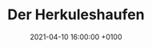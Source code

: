 ---
layout: post
title: Der Herkuleshaufen
link: /public/media/gallery/2021-04-10-m13.jpg
description: "Der Herkuleshaufen besteht aus mehreren hunderttausend Sternen."
date: 2021-04-10 16:00:00 +0100
categories: Bild
---